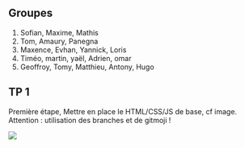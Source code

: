 ## Groupes

1. Sofian, Maxime, Mathis
2. Tom, Amaury, Panegna
3. Maxence, Evhan, Yannick, Loris
4. Timéo, martin, yaël, Adrien, omar
5. Geoffroy, Tomy, Matthieu, Antony, Hugo

## TP 1

Première étape, Mettre en place le HTML/CSS/JS de base, cf image.
Attention : utilisation des branches et de gitmoji !

<img src="https://raw.githubusercontent.com/kevinniel/MDS_B3_APLIDESKTOP_2324/main/Capture%20d%E2%80%99e%CC%81cran%202024-01-30%20a%CC%80%2009.12.34.png">

